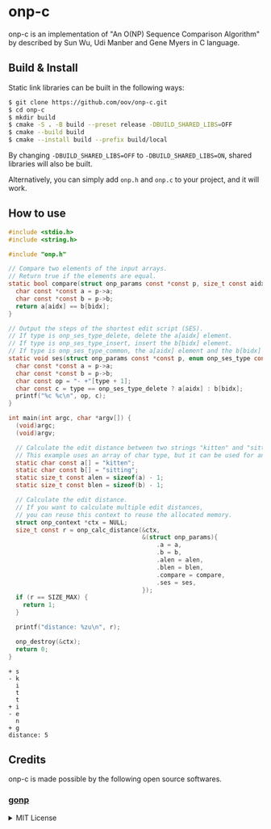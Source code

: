 onp-c
=====

onp-c is an implementation of "An O(NP) Sequence Comparison Algorithm" by described by Sun Wu, Udi Manber and Gene Myers in C language.

Build & Install
---------------

Static link libraries can be built in the following ways:

```sh
$ git clone https://github.com/oov/onp-c.git
$ cd onp-c
$ mkdir build
$ cmake -S . -B build --preset release -DBUILD_SHARED_LIBS=OFF
$ cmake --build build
$ cmake --install build --prefix build/local
```

By changing `-DBUILD_SHARED_LIBS=OFF` to `-DBUILD_SHARED_LIBS=ON`, shared libraries will also be built.

Alternatively, you can simply add `onp.h` and `onp.c` to your project, and it will work.

How to use
----------

```c
#include <stdio.h>
#include <string.h>

#include "onp.h"

// Compare two elements of the input arrays.
// Return true if the elements are equal.
static bool compare(struct onp_params const *const p, size_t const aidx, size_t const bidx) {
  char const *const a = p->a;
  char const *const b = p->b;
  return a[aidx] == b[bidx];
}

// Output the steps of the shortest edit script (SES).
// If type is onp_ses_type_delete, delete the a[aidx] element.
// If type is onp_ses_type_insert, insert the b[bidx] element.
// If type is onp_ses_type_common, the a[aidx] element and the b[bidx] element are equal.
static void ses(struct onp_params const *const p, enum onp_ses_type const type, size_t const aidx, size_t const bidx) {
  char const *const a = p->a;
  char const *const b = p->b;
  char const op = "- +"[type + 1];
  char const c = type == onp_ses_type_delete ? a[aidx] : b[bidx];
  printf("%c %c\n", op, c);
}

int main(int argc, char *argv[]) {
  (void)argc;
  (void)argv;

  // Calculate the edit distance between two strings "kitten" and "sitting".
  // This example uses an array of char type, but it can be used for any data type.
  static char const a[] = "kitten";
  static char const b[] = "sitting";
  static size_t const alen = sizeof(a) - 1;
  static size_t const blen = sizeof(b) - 1;

  // Calculate the edit distance.
  // If you want to calculate multiple edit distances,
  // you can reuse this context to reuse the allocated memory.
  struct onp_context *ctx = NULL;
  size_t const r = onp_calc_distance(&ctx,
                                     &(struct onp_params){
                                         .a = a,
                                         .b = b,
                                         .alen = alen,
                                         .blen = blen,
                                         .compare = compare,
                                         .ses = ses,
                                     });
  if (r == SIZE_MAX) {
    return 1;
  }

  printf("distance: %zu\n", r);

  onp_destroy(&ctx);
  return 0;
}
```
```
+ s
- k
  i
  t
  t
+ i
- e
  n
+ g
distance: 5
```

Credits
-------

onp-c is made possible by the following open source softwares.

### [gonp](https://github.com/cubicdaiya/gonp)

<details>
<summary>MIT License</summary>

```
Copyright (c) 2014 Tatsuhiko Kubo <cubicdaiya@gmail.com>

Permission is hereby granted, free of charge, to any person obtaining a copy
of this software and associated documentation files (the "Software"), to deal
in the Software without restriction, including without limitation the rights
to use, copy, modify, merge, publish, distribute, sublicense, and/or sell
copies of the Software, and to permit persons to whom the Software is
furnished to do so, subject to the following conditions:

The above copyright notice and this permission notice shall be included in
all copies or substantial portions of the Software.

THE SOFTWARE IS PROVIDED "AS IS", WITHOUT WARRANTY OF ANY KIND, EXPRESS OR
IMPLIED, INCLUDING BUT NOT LIMITED TO THE WARRANTIES OF MERCHANTABILITY,
FITNESS FOR A PARTICULAR PURPOSE AND NONINFRINGEMENT. IN NO EVENT SHALL THE
AUTHORS OR COPYRIGHT HOLDERS BE LIABLE FOR ANY CLAIM, DAMAGES OR OTHER
LIABILITY, WHETHER IN AN ACTION OF CONTRACT, TORT OR OTHERWISE, ARISING FROM,
OUT OF OR IN CONNECTION WITH THE SOFTWARE OR THE USE OR OTHER DEALINGS IN
THE SOFTWARE.
```
</details>